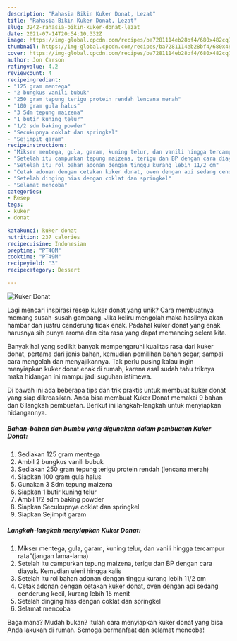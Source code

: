 ```yaml
---
description: "Rahasia Bikin Kuker Donat, Lezat"
title: "Rahasia Bikin Kuker Donat, Lezat"
slug: 3242-rahasia-bikin-kuker-donat-lezat
date: 2021-07-14T20:54:10.332Z
image: https://img-global.cpcdn.com/recipes/ba7281114eb28bf4/680x482cq70/kuker-donat-foto-resep-utama.jpg
thumbnail: https://img-global.cpcdn.com/recipes/ba7281114eb28bf4/680x482cq70/kuker-donat-foto-resep-utama.jpg
cover: https://img-global.cpcdn.com/recipes/ba7281114eb28bf4/680x482cq70/kuker-donat-foto-resep-utama.jpg
author: Jon Carson
ratingvalue: 4.2
reviewcount: 4
recipeingredient:
- "125 gram mentega"
- "2 bungkus vanili bubuk"
- "250 gram tepung terigu protein rendah lencana merah"
- "100 gram gula halus"
- "3 Sdm tepung maizena"
- "1 butir kuning telur"
- "1/2 sdm baking powder"
- "Secukupnya coklat dan springkel"
- "Sejimpit garam"
recipeinstructions:
- "Mikser mentega, gula, garam, kuning telur, dan vanili hingga tercampur rata&#34;(jangan lama-lama)"
- "Setelah itu campurkan tepung maizena, terigu dan BP dengan cara diayak. Kemudian uleni hingga kalis"
- "Setelah itu rol bahan adonan dengan tinggu kurang lebih 11/2 cm"
- "Cetak adonan dengan cetakan kuker donat, oven dengan api sedang cenderung kecil, kurang lebih 15 menit"
- "Setelah dinging hias dengan coklat dan springkel"
- "Selamat mencoba"
categories:
- Resep
tags:
- kuker
- donat

katakunci: kuker donat 
nutrition: 237 calories
recipecuisine: Indonesian
preptime: "PT40M"
cooktime: "PT49M"
recipeyield: "3"
recipecategory: Dessert

---
```



![Kuker Donat](https://img-global.cpcdn.com/recipes/ba7281114eb28bf4/680x482cq70/kuker-donat-foto-resep-utama.jpg)

Lagi mencari inspirasi resep kuker donat yang unik? Cara membuatnya memang susah-susah gampang. Jika keliru mengolah maka hasilnya akan hambar dan justru cenderung tidak enak. Padahal kuker donat yang enak harusnya sih punya aroma dan cita rasa yang dapat memancing selera kita.

Banyak hal yang sedikit banyak mempengaruhi kualitas rasa dari kuker donat, pertama dari jenis bahan, kemudian pemilihan bahan segar, sampai cara mengolah dan menyajikannya. Tak perlu pusing kalau ingin menyiapkan kuker donat enak di rumah, karena asal sudah tahu triknya maka hidangan ini mampu jadi suguhan istimewa.




Di bawah ini ada beberapa tips dan trik praktis untuk membuat kuker donat yang siap dikreasikan. Anda bisa membuat Kuker Donat memakai 9 bahan dan 6 langkah pembuatan. Berikut ini langkah-langkah untuk menyiapkan hidangannya.

<!--inarticleads1-->

##### Bahan-bahan dan bumbu yang digunakan dalam pembuatan Kuker Donat:

1. Sediakan 125 gram mentega
1. Ambil 2 bungkus vanili bubuk
1. Sediakan 250 gram tepung terigu protein rendah (lencana merah)
1. Siapkan 100 gram gula halus
1. Gunakan 3 Sdm tepung maizena
1. Siapkan 1 butir kuning telur
1. Ambil 1/2 sdm baking powder
1. Siapkan Secukupnya coklat dan springkel
1. Siapkan Sejimpit garam




<!--inarticleads2-->

##### Langkah-langkah menyiapkan Kuker Donat:

1. Mikser mentega, gula, garam, kuning telur, dan vanili hingga tercampur rata&#34;(jangan lama-lama)
1. Setelah itu campurkan tepung maizena, terigu dan BP dengan cara diayak. Kemudian uleni hingga kalis
1. Setelah itu rol bahan adonan dengan tinggu kurang lebih 11/2 cm
1. Cetak adonan dengan cetakan kuker donat, oven dengan api sedang cenderung kecil, kurang lebih 15 menit
1. Setelah dinging hias dengan coklat dan springkel
1. Selamat mencoba




Bagaimana? Mudah bukan? Itulah cara menyiapkan kuker donat yang bisa Anda lakukan di rumah. Semoga bermanfaat dan selamat mencoba!
